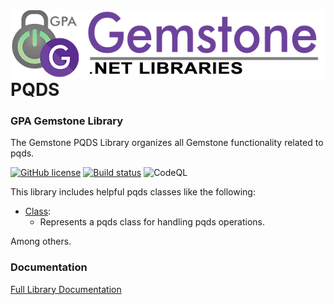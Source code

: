 <img align="right" src="img/gemstone-wide-600.png" alt="gemstone logo">

# PQDS
### GPA Gemstone Library

The Gemstone PQDS Library organizes all Gemstone functionality related to pqds.

[![GitHub license](https://img.shields.io/github/license/gemstone/pqds?color=4CC61E)](https://github.com/gemstone/pqds/blob/master/LICENSE)
[![Build status](https://ci.appveyor.com/api/projects/status/ury75mtaq7tj1sp0?svg=true)](https://ci.appveyor.com/project/ritchiecarroll/pqds)
![CodeQL](https://github.com/gemstone/pqds/workflows/CodeQL/badge.svg)

This library includes helpful pqds classes like the following:

* [Class](https://gemstone.github.io/pqds/help/html/T_gemstone_pqds_Class.htm):
  * Represents a pqds class for handling pqds operations.

Among others.

### Documentation
[Full Library Documentation](https://gemstone.github.io/pqds/help)
